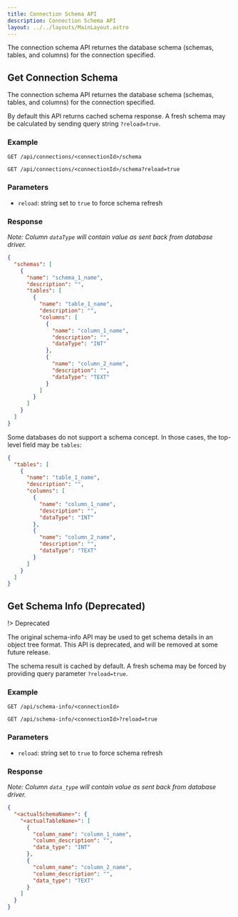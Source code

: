 ```yaml
---
title: Connection Schema API
description: Connection Schema API
layout: ../../layouts/MainLayout.astro
---
```



The connection schema API returnes the database schema (schemas, tables, and columns) for the connection specified.

## Get Connection Schema

The connection schema API returnes the database schema (schemas, tables, and columns) for the connection specified.

By default this API returns cached schema response. A fresh schema may be calculated by sending query string `?reload=true`.

### Example

`GET /api/connections/<connectionId>/schema`

`GET /api/connections/<connectionId>/schema?reload=true`

### Parameters

- `reload`: string set to `true` to force schema refresh

### Response

_Note: Column `dataType` will contain value as sent back from database driver._

```json
{
  "schemas": [
    {
      "name": "schema_1_name",
      "description": "",
      "tables": [
        {
          "name": "table_1_name",
          "description": "",
          "columns": [
            {
              "name": "column_1_name",
              "description": "",
              "dataType": "INT"
            },
            {
              "name": "column_2_name",
              "description": "",
              "dataType": "TEXT"
            }
          ]
        }
      ]
    }
  ]
}
```

Some databases do not support a schema concept. In those cases, the top-level field may be `tables`:

```json
{
  "tables": [
    {
      "name": "table_1_name",
      "description": "",
      "columns": [
        {
          "name": "column_1_name",
          "description": "",
          "dataType": "INT"
        },
        {
          "name": "column_2_name",
          "description": "",
          "dataType": "TEXT"
        }
      ]
    }
  ]
}
```

## Get Schema Info (Deprecated)

!> Deprecated

The original schema-info API may be used to get schema details in an object tree format. This API is deprecated, and will be removed at some future release.

The schema result is cached by default. A fresh schema may be forced by providing query parameter `?reload=true`.

### Example

`GET /api/schema-info/<connectionId>`

`GET /api/schema-info/<connectionId>?reload=true`

### Parameters

- `reload`: string set to `true` to force schema refresh

### Response

_Note: Column `data_type` will contain value as sent back from database driver._

```json
{
  "<actualSchemaName>": {
    "<actualTableName>": [
      {
        "column_name": "column_1_name",
        "column_description": "",
        "data_type": "INT"
      },
      {
        "column_name": "column_2_name",
        "column_description": "",
        "data_type": "TEXT"
      }
    ]
  }
}
```

